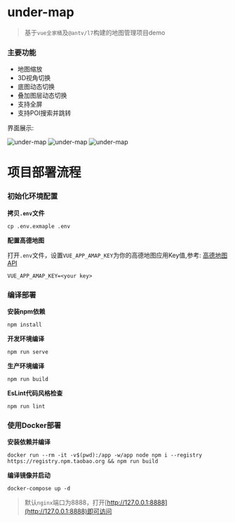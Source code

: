 # under-map

> 基于`vue全家桶`及`@antv/l7`构建的地图管理项目demo

### 主要功能

- 地图缩放
- 3D视角切换
- 底图动态切换
- 叠加图层动态切换
- 支持全屏
- 支持POI搜索并跳转

界面展示:

![under-map](https://tva1.sinaimg.cn/large/007S8ZIlgy1geivcem11yj31am0qc7cy.jpg)
![under-map](https://tva1.sinaimg.cn/large/007S8ZIlgy1geivbzh0ovj31am0qcqv5.jpg)
![under-map](https://tva1.sinaimg.cn/large/007S8ZIlgy1geive0gkj2j31an0qcu0x.jpg)

# 项目部署流程

### 初始化环境配置

**拷贝`.env`文件**

```shell script
cp .env.exmaple .env
```

**配置高德地图**

打开`.env`文件，设置`VUE_APP_AMAP_KEY`为你的高德地图应用Key值,参考: [高德地图API](https://lbs.amap.com/dev/key/app)

```dotenv
VUE_APP_AMAP_KEY=<your key>
```

### 编译部署

**安装npm依赖**
```
npm install
```

**开发环境编译**
```
npm run serve
```

**生产环境编译**
```
npm run build
```

**EsLint代码风格检查**
```
npm run lint
```

### 使用Docker部署

**安装依赖并编译**

```shell script
docker run --rm -it -v$(pwd):/app -w/app node npm i --registry https://registry.npm.taobao.org && npm run build
```

**编译镜像并启动**

```shell script
docker-compose up -d
```

> 默认`nginx`端口为8888，打开[http://127.0.0.1:8888](http://127.0.0.1:8888)即可访问
